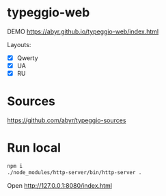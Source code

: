 # typeggio-web

DEMO https://abyr.github.io/typeggio-web/index.html

Layouts:
- [X] Qwerty
- [X] UA
- [X] RU

# Sources

https://github.com/abyr/typeggio-sources

# Run local

```bash
npm i
./node_modules/http-server/bin/http-server .
```

Open http://127.0.0.1:8080/index.html
